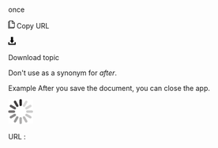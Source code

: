 # 

once

![Copy URL](media/once/Copy.png)
Copy URL

![Download](media/once/Download.png)

Download topic

Don't use as a synonym for *after*.

Example
After you save the document, you can close the app.

![In progress](media/once/activity-large.gif)

URL :
